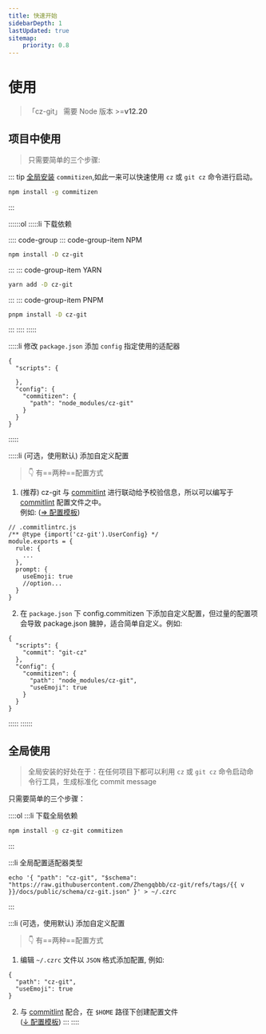 ```yaml
---
title: 快速开始
sidebarDepth: 1
lastUpdated: true
sitemap:
    priority: 0.8
---
```


# 使用

> 「cz-git」 需要 Node 版本 >=**v12.20**

## 项目中使用

> 只需要简单的三个步骤:

::: tip
[全局安装](#全局使用) `commitizen`,如此一来可以快速使用 `cz` 或 `git cz` 命令进行启动。

```sh
npm install -g commitizen
```

:::

::::::ol
:::::li 下载依赖

:::: code-group
::: code-group-item NPM

```sh
npm install -D cz-git
```

:::
::: code-group-item YARN

```sh
yarn add -D cz-git
```

:::
::: code-group-item PNPM

```sh
pnpm install -D cz-git
```

:::
::::
:::::

:::::li 修改 `package.json` 添加 `config` 指定使用的适配器

```json{5-9}
{
  "scripts": {

  },
  "config": {
    "commitizen": {
      "path": "node_modules/cz-git"
    }
  }
}
```
:::::

:::::li (可选，使用默认) 添加自定义配置

> 👇 有==两种==配置方式

1. (推荐) cz-git 与 [commitlint](https://github.com/conventional-changelog/commitlint) 进行联动给予校验信息，所以可以编写于 [commitlint](https://github.com/conventional-changelog/commitlint#config) 配置文件之中。<br>例如: ([⇒ 配置模板](/zh/config/))

```js{2,7,8,9,10}
// .commitlintrc.js
/** @type {import('cz-git').UserConfig} */
module.exports = {
  rule: {
    ...
  },
  prompt: {
    useEmoji: true
    //option...
  }
}
```

2. 在 `package.json` 下 config.commitizen 下添加自定义配置，但过量的配置项会导致 package.json 臃肿，适合简单自定义。例如:

```json{8}
{
  "scripts": {
    "commit": "git-cz"
  },
  "config": {
    "commitizen": {
      "path": "node_modules/cz-git",
      "useEmoji": true
    }
  }
}
```
:::::
::::::

## 全局使用

> 全局安装的好处在于：在任何项目下都可以利用 `cz` 或 `git cz` 命令启动命令行工具，生成标准化 commit message

只需要简单的三个步骤：

::::ol
:::li 下载全局依赖

```sh
npm install -g cz-git commitizen
```
:::

:::li 全局配置适配器类型

<script setup>
import { useData } from 'vitepress'

const { site } = useData()
const v = site.value.themeConfig.nav?.[4]?.text.slice(1)
</script>

```sh-vue
echo '{ "path": "cz-git", "$schema": "https://raw.githubusercontent.com/Zhengqbbb/cz-git/refs/tags/{{ v }}/docs/public/schema/cz-git.json" }' > ~/.czrc
```
:::

:::li (可选，使用默认) 添加自定义配置

> 👇 有==两种==配置方式

1. 编辑 `~/.czrc` 文件以 `JSON` 格式添加配置, 例如:

```json{3}
{
  "path": "cz-git",
  "useEmoji": true
}
```

2. 与 [commitlint](https://github.com/conventional-changelog/commitlint) 配合，在 `$HOME` 路径下创建配置文件 <br>([↓ 配置模板](/zh/config/))
:::
::::
